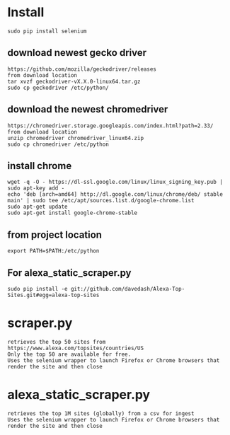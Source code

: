 # Install
    sudo pip install selenium

## download newest gecko driver
    https://github.com/mozilla/geckodriver/releases
    from download location
    tar xvzf geckodriver-vX.X.0-linux64.tar.gz
    sudo cp geckodriver /etc/python/
## download the newest chromedriver
    https://chromedriver.storage.googleapis.com/index.html?path=2.33/
    from download location
    unzip chromedriver chromedriver_linux64.zip
    sudo cp chromedriver /etc/python
## install chrome
    wget -q -O - https://dl-ssl.google.com/linux/linux_signing_key.pub | sudo apt-key add -
    echo 'deb [arch=amd64] http://dl.google.com/linux/chrome/deb/ stable main' | sudo tee /etc/apt/sources.list.d/google-chrome.list
    sudo apt-get update
    sudo apt-get install google-chrome-stable


## from project location
    export PATH=$PATH:/etc/python

## For alexa_static_scraper.py
    sudo pip install -e git://github.com/davedash/Alexa-Top-Sites.git#egg=alexa-top-sites

# scraper.py
    retrieves the top 50 sites from https://www.alexa.com/topsites/countries/US
    Only the top 50 are available for free.
    Uses the selenium wrapper to launch Firefox or Chrome browsers that render the site and then close

# alexa_static_scraper.py
    retrieves the top 1M sites (globally) from a csv for ingest
    Uses the selenium wrapper to launch Firefox or Chrome browsers that render the site and then close
